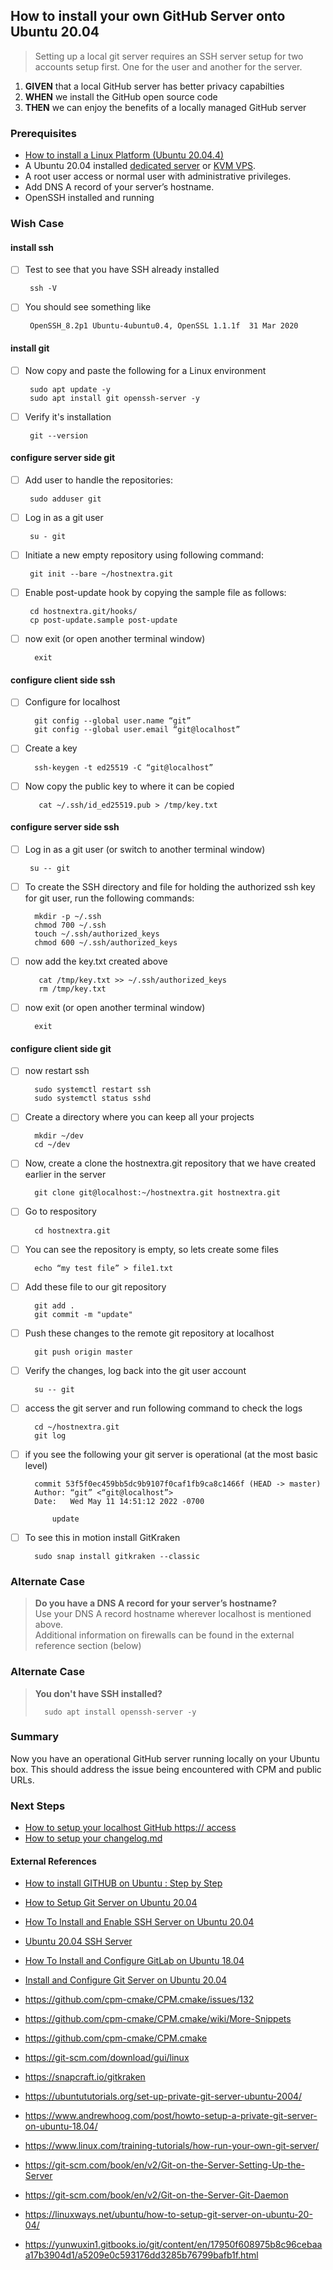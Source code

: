 ## How to install your own GitHub Server onto Ubuntu 20.04
> Setting up a local git server requires an SSH server setup for two accounts setup first. One for the user and another for the server.

 1. **GIVEN** that a local GitHub server has better privacy capabilties
 2. **WHEN** we install the GitHub open source code
 3. **THEN** we can enjoy the benefits of a locally managed GitHub server

### Prerequisites
  - [How to install a Linux Platform (Ubuntu 20.04.4)](https://github.com/perriera/extras_oci/blob/dev/docs/UBUNTU.md)
  - A Ubuntu 20.04 installed [dedicated server](https://www.hostnextra.com/dedicated-server.html) or [KVM VPS](https://www.hostnextra.com/vps-hosting.html).
-   A root user access or normal user with administrative privileges.
-   Add DNS A record of your server’s hostname. 
- OpenSSH installed and running


### Wish Case
#### install ssh
 - [ ] Test to see that you have SSH already installed

		ssh -V 

 - [ ] You should see something like 

		OpenSSH_8.2p1 Ubuntu-4ubuntu0.4, OpenSSL 1.1.1f  31 Mar 2020 

#### install git
 - [ ] Now copy and paste the following for a Linux environment

		sudo apt update -y
		sudo apt install git openssh-server -y

 - [ ] Verify it's installation

		git --version

#### configure server side git
 - [ ] Add user to handle the repositories:

		sudo adduser git
		
 - [ ] Log in as a git user
		
		su - git

 - [ ] Initiate a new empty repository using following command:

		git init --bare ~/hostnextra.git

 - [ ] Enable post-update hook by copying the sample file as follows:

		cd hostnextra.git/hooks/
		cp post-update.sample post-update

- [ ] now exit (or open another terminal window)

		exit 

#### configure client side ssh

- [ ] Configure for localhost

		git config --global user.name “git”  
		git config --global user.email “git@localhost”

- [ ] Create a key

		ssh-keygen -t ed25519 -C “git@localhost”

- [ ] Now copy the public key to where it can be copied
 
		 cat ~/.ssh/id_ed25519.pub > /tmp/key.txt

  
#### configure server side ssh

 - [ ] Log in as a git user  (or switch to another terminal window)
		
		su -- git

- [ ] To create the SSH directory and file for holding the authorized ssh key for git user, run the following commands:

		mkdir -p ~/.ssh
		chmod 700 ~/.ssh
		touch ~/.ssh/authorized_keys
		chmod 600 ~/.ssh/authorized_keys

- [ ] now add the key.txt created above
 
		 cat /tmp/key.txt >> ~/.ssh/authorized_keys
		 rm /tmp/key.txt

- [ ] now exit (or open another terminal window)

		exit 

#### configure client side git

- [ ] now restart ssh

		sudo systemctl restart ssh
		sudo systemctl status sshd

- [ ] Create a directory where you can keep all your projects

		mkdir ~/dev
		cd ~/dev
		
- [ ] Now, create a clone the hostnextra.git repository that we have created earlier in the server

		git clone git@localhost:~/hostnextra.git hostnextra.git

- [ ] Go to respository

		cd hostnextra.git

- [ ] You can see the repository is empty, so lets create some files

		echo “my test file” > file1.txt

- [ ] Add these file to our git repository

		git add .
		git commit -m "update"

- [ ] Push these changes to the remote git repository at localhost

		git push origin master

- [ ] Verify the changes, log back into the git user account

		su -- git

- [ ] access the git server and run following command to check the logs

		cd ~/hostnextra.git
		git log
		
- [ ] if you see the following your git server is operational (at the most basic level)

		commit 53f5f0ec459bb5dc9b9107f0caf1fb9ca8c1466f (HEAD -> master)
		Author: “git” <“git@localhost”>
		Date:   Wed May 11 14:51:12 2022 -0700

			update

- [ ] To see this in motion install GitKraken

		sudo snap install gitkraken --classic 


### Alternate Case 
> **Do you have a DNS A record for your server’s hostname?** </br>
>	Use your DNS A record hostname wherever localhost is mentioned above. </br>
>Additional information on firewalls can be found in the external reference section (below)

### Alternate Case 
> **You don't have SSH installed?** </br>
>
>		sudo apt install openssh-server -y

### Summary 
Now you have an operational GitHub server running locally on your Ubuntu box. This should address the issue being encountered with CPM and public URLs.

### Next Steps
 - [How to setup your localhost GitHub https:// access]((https://github.com/perriera/extras_oci/blob/dev/docs/GITHUBHTTPS.md))
 - [How to setup your changelog.md](https://github.com/perriera/extras_oci/blob/dev/docs/CHANGELOG.md)

#### External References
- [How to install GITHUB on Ubuntu : Step by Step](https://linuxtechlab.com/how-to-install-github-on-ubuntu-step-by-step/)</br>
- [How to Setup Git Server on Ubuntu 20.04](https://linuxways.net/ubuntu/how-to-setup-git-server-on-ubuntu-20-04/)
- [How To Install and Enable SSH Server on Ubuntu 20.04](https://devconnected.com/how-to-install-and-enable-ssh-server-on-ubuntu-20-04/)
- [Ubuntu 20.04 SSH Server](https://linuxconfig.org/ubuntu-20-04-ssh-server)
- [How To Install and Configure GitLab on Ubuntu 18.04](https://www.digitalocean.com/community/tutorials/how-to-install-and-configure-gitlab-on-ubuntu-18-04)
- [Install and Configure Git Server on Ubuntu 20.04](https://www.hostnextra.com/kb/install-and-configure-git-server-on-ubuntu/)
- https://github.com/cpm-cmake/CPM.cmake/issues/132
- https://github.com/cpm-cmake/CPM.cmake/wiki/More-Snippets
- https://github.com/cpm-cmake/CPM.cmake
- https://git-scm.com/download/gui/linux
- https://snapcraft.io/gitkraken

- https://ubuntututorials.org/set-up-private-git-server-ubuntu-2004/
- https://www.andrewhoog.com/post/howto-setup-a-private-git-server-on-ubuntu-18.04/
- https://www.linux.com/training-tutorials/how-run-your-own-git-server/
- https://git-scm.com/book/en/v2/Git-on-the-Server-Setting-Up-the-Server
- https://git-scm.com/book/en/v2/Git-on-the-Server-Git-Daemon
- https://linuxways.net/ubuntu/how-to-setup-git-server-on-ubuntu-20-04/

- https://yunwuxin1.gitbooks.io/git/content/en/17950f608975b8c96cebaaa17b3904d1/a5209e0c593176dd3285b76799bafb1f.html

